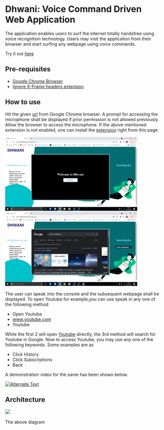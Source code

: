 # Dhwani: Voice Command Driven Web Application

The application enables users to surf the internet totally handsfree using voice recognition technology. Users may visit the application from their browser and start surfing any webpage using voice commands. 

Try it out [here](https://finaldemotest.herokuapp.com/)


## Pre-requisites

- [Google Chrome Browser](https://www.google.com/intl/en_in/chrome/)
- [Ignore X-Frame headers extension](https://chrome.google.com/webstore/detail/ignore-x-frame-headers/gleekbfjekiniecknbkamfmkohkpodhe/related)


## How to use

Hit the given [url](https://finaldemotest.herokuapp.com/) from Google Chrome browser. A prompt for accessing the microphone shall be displayed if prior permission is not allowed previously. Allow the browser to access the microphone. If the above mentioned extension is not enabled, one can install the [extension](https://chrome.google.com/webstore/detail/ignore-x-frame-headers/gleekbfjekiniecknbkamfmkohkpodhe/related) right from this page.


<img src="media/initial.png" width="425"/>         <img src="media/search.png" width="425"/> 

The user can speak into the console and the subsequent webpage shall be displayed. 
To open Youtube for example,you can use speak in any one of the following method

- Open Youtube
- www.youtube.com
- Youtube

While the first 2 will open [Youtube](https://www.youtube.com/) directly, the 3rd method will search for Youtube in Google. Now to access Youtube, you may use any one of the following keywords. Some examples are as

- Click History
- Click Subscriptions
- Back

A demonstration video for the same has been shown below.

[![Alternate Text]({media/initial.png})]({https://youtu.be/38uPRscJXfo} "Demonstration")

## Architecture

<img src="media/worflow.png" width="425"/>

The above diagram 




